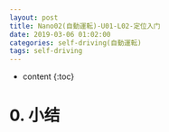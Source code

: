 ```yaml
---
layout: post
title: Nano02(自動運転)-U01-L02-定位入门
date: 2019-03-06 01:02:00
categories: self-driving(自動運転)
tags: self-driving
---
```

* content
{:toc}

# 0. 小结